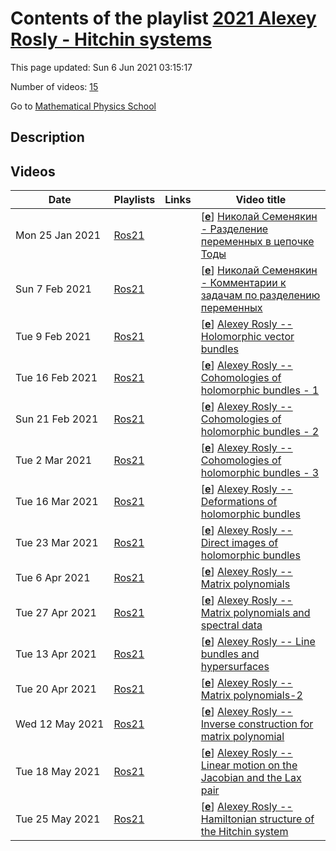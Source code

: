 # Contents of the playlist [2021 Alexey Rosly - Hitchin systems](https://www.youtube.com/playlist?list=PLLGkFbxve671HAjNL2O-0tMUhYEo6n3WW)

This page updated: Sun 6 Jun 2021 03:15:17

Number of videos: [15](#videos)

Go to [Mathematical Physics School](../README.md)

## Description



## Videos

|Date|Playlists|Links|Video title|
|---|---|---|---|
| Mon&nbsp;25&nbsp;Jan&nbsp;2021 | [Ros21](../playlists/Ros21 "2021 Alexey Rosly - Hitchin systems") |  | [[**e**](https://studio.youtube.com/video/2Uu444qaEiY/edit "Edit")] [Николай Семенякин - Разделение переменных в цепочке Тоды](https://www.youtube.com/watch?v=2Uu444qaEiY&list=PLLGkFbxve671HAjNL2O-0tMUhYEo6n3WW) |
| Sun&nbsp;7&nbsp;Feb&nbsp;2021 | [Ros21](../playlists/Ros21 "2021 Alexey Rosly - Hitchin systems") |  | [[**e**](https://studio.youtube.com/video/Woe0NmDehZ4/edit "Edit")] [Николай Семенякин - Комментарии к задачам по разделению переменных](https://www.youtube.com/watch?v=Woe0NmDehZ4&list=PLLGkFbxve671HAjNL2O-0tMUhYEo6n3WW) |
| Tue&nbsp;9&nbsp;Feb&nbsp;2021 | [Ros21](../playlists/Ros21 "2021 Alexey Rosly - Hitchin systems") |  | [[**e**](https://studio.youtube.com/video/DRZ30bki4gE/edit "Edit")] [Alexey Rosly -- Holomorphic vector bundles](https://www.youtube.com/watch?v=DRZ30bki4gE&list=PLLGkFbxve671HAjNL2O-0tMUhYEo6n3WW) |
| Tue&nbsp;16&nbsp;Feb&nbsp;2021 | [Ros21](../playlists/Ros21 "2021 Alexey Rosly - Hitchin systems") |  | [[**e**](https://studio.youtube.com/video/mjRgWsqkcf8/edit "Edit")] [Alexey Rosly -- Cohomologies of holomorphic bundles - 1](https://www.youtube.com/watch?v=mjRgWsqkcf8&list=PLLGkFbxve671HAjNL2O-0tMUhYEo6n3WW) |
| Sun&nbsp;21&nbsp;Feb&nbsp;2021 | [Ros21](../playlists/Ros21 "2021 Alexey Rosly - Hitchin systems") |  | [[**e**](https://studio.youtube.com/video/LHastsrcYnw/edit "Edit")] [Alexey Rosly -- Cohomologies of holomorphic bundles - 2](https://www.youtube.com/watch?v=LHastsrcYnw&list=PLLGkFbxve671HAjNL2O-0tMUhYEo6n3WW) |
| Tue&nbsp;2&nbsp;Mar&nbsp;2021 | [Ros21](../playlists/Ros21 "2021 Alexey Rosly - Hitchin systems") |  | [[**e**](https://studio.youtube.com/video/k7V3SQJGRUo/edit "Edit")] [Alexey Rosly -- Cohomologies of holomorphic bundles - 3](https://www.youtube.com/watch?v=k7V3SQJGRUo&list=PLLGkFbxve671HAjNL2O-0tMUhYEo6n3WW) |
| Tue&nbsp;16&nbsp;Mar&nbsp;2021 | [Ros21](../playlists/Ros21 "2021 Alexey Rosly - Hitchin systems") |  | [[**e**](https://studio.youtube.com/video/dJlGsrbEp7I/edit "Edit")] [Alexey Rosly -- Deformations of holomorphic bundles](https://www.youtube.com/watch?v=dJlGsrbEp7I&list=PLLGkFbxve671HAjNL2O-0tMUhYEo6n3WW) |
| Tue&nbsp;23&nbsp;Mar&nbsp;2021 | [Ros21](../playlists/Ros21 "2021 Alexey Rosly - Hitchin systems") |  | [[**e**](https://studio.youtube.com/video/L7DUh1SIt98/edit "Edit")] [Alexey Rosly -- Direct images of holomorphic bundles](https://www.youtube.com/watch?v=L7DUh1SIt98&list=PLLGkFbxve671HAjNL2O-0tMUhYEo6n3WW) |
| Tue&nbsp;6&nbsp;Apr&nbsp;2021 | [Ros21](../playlists/Ros21 "2021 Alexey Rosly - Hitchin systems") |  | [[**e**](https://studio.youtube.com/video/ngeM6oi-MKE/edit "Edit")] [Alexey Rosly -- Matrix polynomials](https://www.youtube.com/watch?v=ngeM6oi-MKE&list=PLLGkFbxve671HAjNL2O-0tMUhYEo6n3WW) |
| Tue&nbsp;27&nbsp;Apr&nbsp;2021 | [Ros21](../playlists/Ros21 "2021 Alexey Rosly - Hitchin systems") |  | [[**e**](https://studio.youtube.com/video/5f79VM9vEzA/edit "Edit")] [Alexey Rosly -- Matrix polynomials and spectral data](https://www.youtube.com/watch?v=5f79VM9vEzA&list=PLLGkFbxve671HAjNL2O-0tMUhYEo6n3WW) |
| Tue&nbsp;13&nbsp;Apr&nbsp;2021 | [Ros21](../playlists/Ros21 "2021 Alexey Rosly - Hitchin systems") |  | [[**e**](https://studio.youtube.com/video/15CTJYP5A3g/edit "Edit")] [Alexey Rosly -- Line bundles and hypersurfaces](https://www.youtube.com/watch?v=15CTJYP5A3g&list=PLLGkFbxve671HAjNL2O-0tMUhYEo6n3WW) |
| Tue&nbsp;20&nbsp;Apr&nbsp;2021 | [Ros21](../playlists/Ros21 "2021 Alexey Rosly - Hitchin systems") |  | [[**e**](https://studio.youtube.com/video/-31XrQGl1iU/edit "Edit")] [Alexey Rosly -- Matrix polynomials-2](https://www.youtube.com/watch?v=-31XrQGl1iU&list=PLLGkFbxve671HAjNL2O-0tMUhYEo6n3WW) |
| Wed&nbsp;12&nbsp;May&nbsp;2021 | [Ros21](../playlists/Ros21 "2021 Alexey Rosly - Hitchin systems") |  | [[**e**](https://studio.youtube.com/video/HinS9HcRKo4/edit "Edit")] [Alexey Rosly -- Inverse construction for matrix polynomial](https://www.youtube.com/watch?v=HinS9HcRKo4&list=PLLGkFbxve671HAjNL2O-0tMUhYEo6n3WW) |
| Tue&nbsp;18&nbsp;May&nbsp;2021 | [Ros21](../playlists/Ros21 "2021 Alexey Rosly - Hitchin systems") |  | [[**e**](https://studio.youtube.com/video/RqRvf6Vqo80/edit "Edit")] [Alexey Rosly -- Linear motion on the Jacobian and the Lax pair](https://www.youtube.com/watch?v=RqRvf6Vqo80&list=PLLGkFbxve671HAjNL2O-0tMUhYEo6n3WW) |
| Tue&nbsp;25&nbsp;May&nbsp;2021 | [Ros21](../playlists/Ros21 "2021 Alexey Rosly - Hitchin systems") |  | [[**e**](https://studio.youtube.com/video/mmIW3APRwJQ/edit "Edit")] [Alexey Rosly -- Hamiltonian structure of the Hitchin system](https://www.youtube.com/watch?v=mmIW3APRwJQ&list=PLLGkFbxve671HAjNL2O-0tMUhYEo6n3WW) |
